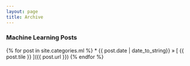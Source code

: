 ```yaml
---
layout: page
title: Archive
---
```


### Machine Learning Posts
{% for post in site.categories.ml %}
    * {{ post.date | date_to_string}}  &raquo; [ {{ post.tile }} ]({{ post.url }})
{% endfor %}
